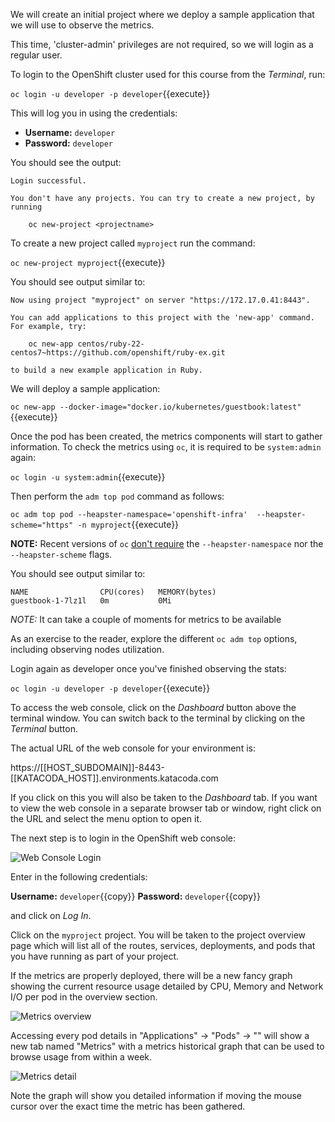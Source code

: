 We will create an initial project where we deploy a sample application
that we will use to observe the metrics.

This time, 'cluster-admin' privileges are not required, so we will login as a
regular user.

To login to the OpenShift cluster used for this course from the _Terminal_,
run:

``oc login -u developer -p developer``{{execute}}

This will log you in using the credentials:

* **Username:** ``developer``
* **Password:** ``developer``

You should see the output:

```
Login successful.

You don't have any projects. You can try to create a new project, by running

    oc new-project <projectname>
```

To create a new project called ``myproject`` run the command:

``oc new-project myproject``{{execute}}

You should see output similar to:

```
Now using project "myproject" on server "https://172.17.0.41:8443".

You can add applications to this project with the 'new-app' command. For example, try:

    oc new-app centos/ruby-22-centos7~https://github.com/openshift/ruby-ex.git

to build a new example application in Ruby.
```

We will deploy a sample application:

``oc new-app --docker-image="docker.io/kubernetes/guestbook:latest"``{{execute}}

Once the pod has been created, the metrics components will start to gather
information. To check the metrics using ``oc``, it is required to be
`system:admin` again:

``oc login -u system:admin``{{execute}}

Then perform the ``adm top pod`` command as follows:

``oc adm top pod --heapster-namespace='openshift-infra'  --heapster-scheme="https" -n myproject``{{execute}}

**NOTE:** Recent versions of ``oc`` [don't require](https://bugzilla.redhat.com/show_bug.cgi?id=1470003) the ``--heapster-namespace`` nor the ``--heapster-scheme`` flags.

You should see output similar to:

```
NAME                CPU(cores)   MEMORY(bytes)   
guestbook-1-7lz1l   0m           0Mi
```

*NOTE:* It can take a couple of moments for metrics to be available

As an exercise to the reader, explore the different ``oc adm top`` options,
including observing nodes utilization.

Login again as developer once you've finished observing the stats:

``oc login -u developer -p developer``{{execute}}

To access the web console, click on the _Dashboard_ button above the terminal
window. You can switch back to the terminal by clicking on the _Terminal_
button.

The actual URL of the web console for your environment is:

https://[[HOST_SUBDOMAIN]]-8443-[[KATACODA_HOST]].environments.katacoda.com

If you click on this you will also be taken to the _Dashboard_ tab. If you want to view the web console in a separate browser tab or window, right click on the URL and select the menu option to open it.

The next step is to login in the OpenShift web console:

![Web Console Login](../../assets/introduction/using-metrics/01-web-console-login.png)

Enter in the following credentials:

**Username:** ``developer``{{copy}}
**Password:** ``developer``{{copy}}

and click on _Log In_.

Click on the `myproject` project. You will be taken to the project overview page
which will list all of the routes, services, deployments, and pods that you have
running as part of your project.

If the metrics are properly deployed, there will be a new fancy graph showing
the current resource usage detailed by CPU, Memory and Network I/O per pod
in the overview section.

![Metrics overview](../../assets/introduction/using-metrics/02-metrics-overview.png)

Accessing every pod details in "Applications" -> "Pods" -> "<pod name>" will
show a new tab named "Metrics" with a metrics historical graph that can be
used to browse usage from within a week.

![Metrics detail](../../assets/introduction/using-metrics/03-metrics-detail.png)

Note the graph will show you detailed information if moving the mouse cursor
over the exact time the metric has been gathered.
